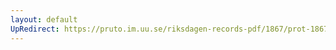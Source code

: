 ```yaml
---
layout: default
UpRedirect: https://pruto.im.uu.se/riksdagen-records-pdf/1867/prot-1867--ak--302/prot-1867--ak--302_024.pdf
---
```

